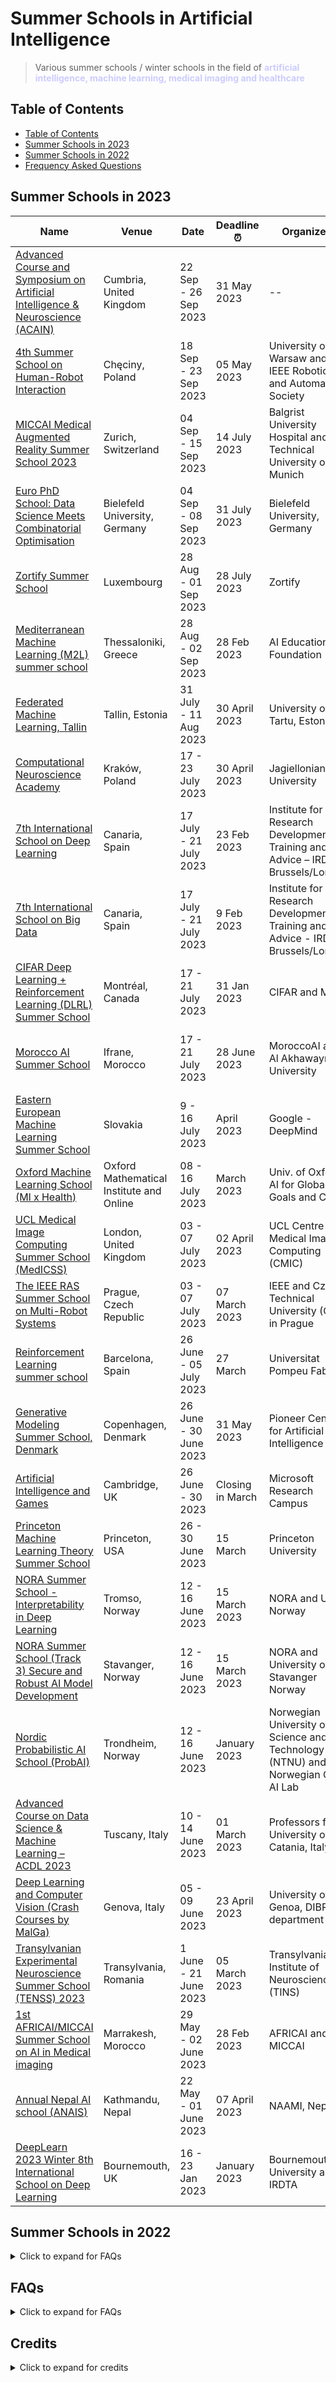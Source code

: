 # Summer Schools in Artificial Intelligence 
> Various summer schools / winter schools in the field of <span style="color: #CCCCFF;font-weight:bold">artificial intelligence, machine learning, medical imaging and healthcare</span>

## Table of Contents

  - [Table of Contents](#table-of-contents)
  - [Summer Schools in 2023](#Summer-Schools-in-2023)
  - [Summer Schools in 2022](#Summer-Schools-in-2022)
  - [Frequency Asked Questions](#faqs)
​
## Summer Schools in 2023

Name | Venue | Date | Deadline :alarm_clock: | Organizers | Fee :euro: | Scholarship :droplet:
------|--|---|---|--|-|-|
[Advanced Course and Symposium on Artificial Intelligence  & Neuroscience (ACAIN)](https://acain2023.icas.cc/)|Cumbria, United Kingdom |22 Sep - 26 Sep 2023 | 31 May 2023| --| 580 GBP |N/A
[4th Summer School on Human-Robot Interaction](https://hill.psych.uw.edu.pl/hri-summer-school/)|Chęciny, Poland |18 Sep - 23 Sep 2023 | 05 May 2023| University of Warsaw and IEEE Robotics and Automation Society| 660 Euros |Fee waiver scholarships for IEEE RAS members
[MICCAI Medical Augmented Reality Summer School 2023](https://www.medicalaugmentedreality.org/mar2023.html)|Zurich, Switzerland |04 Sep - 15 Sep 2023 | 14 July 2023| Balgrist University Hospital and Technical University of Munich| 300 - 600 CHF |Available for students
[Euro PhD School: Data Science Meets Combinatorial Optimisation](https://decision-analytics.github.io/PhD-School-DSO-2023/)|Bielefeld University, Germany |04 Sep - 08 Sep 2023 | 31 July 2023| Bielefeld University, Germany| 160 - 300 Euros |Available for students
[Zortify Summer School](https://zortify.com/summer-school/)|Luxembourg |28 Aug - 01 Sep 2023 | 28 July 2023| Zortify| 330 Euros for students, 880 Euros for Industry professionals |Few available
[Mediterranean Machine Learning (M2L) summer school](https://www.m2lschool.org/home)|Thessaloniki, Greece |28 Aug - 02 Sep 2023 | 28 Feb 2023| AI Education Foundation| 100 - 250 Euros |Free for students
[Federated Machine Learning, Tallin](https://ut.ee/en/content/megadata-federated-machine-learning)|Tallin, Estonia |31 July - 11 Aug 2023 | 30 April 2023| University of Tartu, Estonia| 650 Euros |few available
[Computational Neuroscience Academy](https://cna2023.ift.uj.edu.pl/)|Kraków, Poland|17 - 23 July 2023 | 30 April 2023| Jagiellonian University| 250 Euro |20 full scholarships
[7th International School on Deep Learning](https://irdta.eu/deeplearn/2023su/)|Canaria, Spain |17 July - 21 July 2023 | 23 Feb 2023| Institute for Research Development, Training and Advice – IRDTA, Brussels/London| 340 - 580 Euros |N/A
[7th International School on Big Data](https://bigdat.irdta.eu/2023su/)|Canaria, Spain |17 July - 21 July 2023 | 9 Feb 2023| Institute for Research Development, Training and Advice - IRDTA, Brussels/London| 340 - 580 Euros |N/A
[CIFAR Deep Learning + Reinforcement Learning (DLRL) Summer School](https://dlrl.ca/)|Montréal, Canada |17 - 21 July 2023 | 31 Jan 2023|CIFAR and MILA| 600 USD |N/A
[Morocco AI Summer School](https://summerschool.morocco.ai/)|Ifrane, Morocco |17 - 21 July 2023 | 28 June 2023|MoroccoAI and Al Akhawayn University| 500 MAD for students, 1000 MAD for faculty |Free meals and accommodations. Note: It is for participants from Morocco only
[Eastern European Machine Learning Summer School](https://www.eeml.eu/home)|Slovakia |9 - 16 July 2023 | April 2023| Google - DeepMind| to be updated |to be updated
[Oxford Machine Learning School (Ml x Health)](https://www.oxfordml.school/)|Oxford Mathematical Institute and Online|08 - 16 July 2023 |March 2023|Univ. of Oxford, AI for Global Goals and CIFAR|450 - 750 GBP|50% for low-middle income countries
[UCL Medical Image Computing Summer School (MedICSS)](https://www.ucl.ac.uk/medical-image-computing/ucl-medical-image-computing-summer-school-medicss)|London, United Kingdom |03 - 07 July 2023 | 02 April 2023|UCL Centre for Medical Image Computing (CMIC)| 200 - 250 GBP |Fee waiver for lower-income countries
[The IEEE RAS Summer School on Multi-Robot Systems](http://mrs.felk.cvut.cz/summer-school-2023/)|Prague, Czech Republic |03 - 07 July 2023| 07 March 2023| IEEE and Czech Technical University (CTU) in Prague| 532 - 713 Euros|Not available
[Reinforcement Learning summer school](http://rlsummerschool.com/)|Barcelona, Spain|26 June - 05 July 2023 |27 March |Universitat Pompeu Fabra |200 - 600 Euro|Reduced fee for students
[Generative Modeling Summer School, Denmark](https://gemss.ai/#)|Copenhagen, Denmark |26 June - 30 June 2023 | 31 May 2023| Pioneer Centre for Artificial Intelligence | 250 - 1375 Euro | Fee waiver available
[Artificial Intelligence and Games](https://school.gameaibook.org/)|Cambridge, UK|26 June - 30 2023 |Closing in March |Microsoft Research Campus |400 - 750 GBP|Reduced fee for students
[Princeton Machine Learning Theory Summer School](https://mlschool.princeton.edu/)|Princeton, USA|26 - 30 June 2023 |15 March |Princeton University|Free|Free for PhD students
[NORA Summer School - Interpretability in Deep Learning](https://www.nora.ai/research-school/courses/schools/summer-school-2023.html)|Tromso, Norway |12 - 16 June 2023 | 15 March 2023| NORA and UiT Norway| N/A Euros |Partial support available
[NORA Summer School (Track 3) Secure and Robust AI Model Development](https://www.nora.ai/research-school/courses/schools/summer-school-2023.html)|Stavanger, Norway |12 - 16 June 2023 | 15 March 2023| NORA and University of Stavanger Norway| N/A Euros |Partial support available
[Nordic Probabilistic AI School (ProbAI)](https://probabilistic.ai/)|Trondheim, Norway|12 - 16 June 2023 |January 2023|Norwegian University of Science and Technology (NTNU) and Norwegian Open AI Lab|250 - 1000 Euros|Few available
[Advanced Course on Data Science & Machine Learning – ACDL 2023](https://acdl2023.icas.cc/)|Tuscany, Italy |10 - 14 June 2023 | 01 March 2023| Professors from University of Catania, Italy| 580 Euros |N/A
[Deep Learning and Computer Vision (Crash Courses by MalGa)](https://malga.unige.it/education/schools/dlcv)|Genova, Italy |05 - 09 June 2023 | 23 April 2023| University of Genoa, DIBRIS department| 50 - 300 Euros |Free for UniGE students
[Transylvanian Experimental Neuroscience Summer School (TENSS) 2023 ](https://tenss.ro/index.php)|Transylvania, Romania |1 June - 21 June 2023 | 05 March 2023| Transylvanian Institute of Neuroscience (TINS)| 2500 Euros |Available
[1st AFRICAI/MICCAI Summer School on AI in Medical imaging](https://africai.org/summer-school/)|Marrakesh, Morocco |29 May - 02 June 2023 | 28 Feb 2023| AFRICAI and MICCAI| 100 - 250 Euros |Travel grants available
[Annual Nepal AI school (ANAIS)](https://nepalschool.naamii.com.np/)|Kathmandu, Nepal |22 May - 01 June 2023 | 07 April 2023| NAAMI, Nepal| 200 - 300 USD |N/A
[DeepLearn 2023 Winter 8th International School on Deep Learning](https://irdta.eu/deeplearn/2023wi/)|Bournemouth, UK|16 - 23 Jan 2023 |January 2023|Bournemouth University and IRDTA|300 - 500 Euro|Not available

## Summer Schools in 2022
<details>
      <summary>Click to expand for FAQs</summary>

Name | Venue | Date | Deadline :alarm_clock: | Organizers | Fee :euro: | Scholarship :droplet:
------|--|---|---|--|-|-|
[IEEE Summer School on Deep Learning and Computational Intelligence: Theory and Applications](http://events.iiti.ac.in/ieee-cis-summer-school-2022/)|Online and Hybrid|12 - 16 Dec 2022 |11 Dec |IIT Indore|50 USD|Not available
[Asian Machine Learning Summer School (OAMLS)](https://www.acml-conf.org/2022/cfoamls.html)|Online|08 - 16 Dec 2022 |03 Oct 2022|Researchers from DeepMind and others|20 - 50 USD|Not available
[Machine Learning Operations Summer School (MLOPSS)](https://mlopsss.cc/)|Kongens Lyngby, Denmark|17 - 22 Oct 2022 |04 Sep 2022|Technical University Denmark DTU|1000 DKK|Not available
[Law, Ethics & Policy of Artificial Intelligence](https://www.law.kuleuven.be/ai-summer-school)|Leuven, Berlin|12 - 21 Sep 2022 |15 May 2022|KU Leuven|675 Euro to 875 Euro|Few available
[NGSchool 2022: Machine Learning in Computational Biology](https://ngschool.eu/ngschool2022/)|Jabłonna, Poland|15 - 23 Sep 2022 |Not announed yet|Researchers from Oxford and Warsaw with others|Not announced yet|Few available 
[Logic for the AI Spring](https://lais.lakecomoschool.org/)|Como, Italy|12 - 16 Sep 2022 |15 June 2022|Lake Como School of Advanced Studies|250 Euros|N/A
[Mediterranean Machine Learning (M2L)](https://www.m2lschool.org/)|Milan, Italy|12 - 16 Sep 2022 |02 April 2022|AI Education Foundation and DeepMind Researchers|Free for PhD/Master students. 100 Euros for others|Few available
[Summer School on Imaging with Medical Applications - MICCAI Endorsed](https://ssima.eu/)|Oradea, Romania|05 - 09 Sep 2022 |15 August 2022|ICI Bucharest, University Politehnica of Bucharest and others|150 to 600 Euro|Few available
[Becoming an Olympian in Sports Analytics (Machine Learning to sports)](https://www.uantwerpen.be/en/summer-winter-schools/bosa/)|Antwerp, Belgium |05 - 09 Sep 2022 |15 June 2022|Antwerp Summer and Winter University|250 Euros|Available for students
[2nd Inria-DFKI European Summer School on AI (IDESSAI 2022) ](https://idessai.eu/)|Saarbrücken, Germany,|29 Aug - 02 Sep 2022 |09 May 2022|DFKI Germany and Inria France|360 Euros|Few available
[Deep Learning Indaba](https://deeplearningindaba.com/blog/2022/03/the-deep-learning-indaba-2022-in-tunis-applications-open/)|Tunis, Tunisia|21 - 26 Aug 2022 |08 April 2022|Deep Learning Indaba|N/A|Available
[Oxford Machine Learning School - ML x Health](https://www.oxfordml.school/)|Oxford (and Virutal) |07 - 10 Aug 2022 |15 April 2022|AI for Global Goals, CIFAR, and Oxford Deep Medicine|Not announced yet|Few available
[Oxford Machine Learning School - ML x Finance](https://www.oxfordml.school/)|Oxford (and Virutal) |11 - 14 Aug 2022 |15 April 2022|AI for Global Goals, CIFAR, and Oxford Deep Medicine|Not announced yet|Few available
[Summer School of Machine Learnig at Skoltech](https://smiles.skoltech.ru/school)|Moscow, Russia (Fully Online)|15 - 22 Aug 2022 | 01 Aug 2022| Professors from Skoltech|Free|Free
[Climate Change AI Summer School](https://www.climatechange.ai/events/summer_school2022)|Virtual|15 - 26 Aug 2022 | 17 Dec 2021|Professors from UC Berkeley, Stanford|Free|Free
[Neuromatch Academy Deep Learning course](https://academy.neuromatch.io//)|Virtual|11 - 29 July 2022 | 18 March 2022| Neuromatch Academy |20 USD - 400 USD|Available (Unique waiver)
[UCL Medical Image Computing Summer School (MedICSS)](https://medicss.cs.ucl.ac.uk/)|UCL London (and Virtual)|11 - 15 July 2022 | 18 March 2022| UCL |50 - 70 GBP|N/A
[Reinforcement Learning Summer School](http://rlsummerschool.com/)|Amsterdam, The Netherlands|11 - 15 July 2022 | Not available| University of Amsterdam |500 - 600 Euros|N/A
[Cambridge Machine Learning School](http://www.ellis.eng.cam.ac.uk/summerschool/)|Cambridge, United Kingdom|11 - 15 July 2022 | 22 May 2022| Computer Laboratory, University of Cambridge |Free |N/A
[London Geometry and Machine Learning Summer School 2022 (LOGML)](https://www.logml.ai/)|London (and Virtual)|11 - 15 July 2022 | Not announced yet| Researchers from Imperial College and others |Not annonced yet |N/A
[Eastern European Machine Learning Summer School](https://www.eeml.eu/home)|Vilnius Lithuania (and virtual) |6 - 14 July 2022 | 16 April 2022| Google - DeepMind| Free |Not available. No fee
[Data Science and AI in Health](https://www.rug.nl/research/gradschool-medical-sciences/summer-schools/data-science-and-ai/)|Groningen, The Netherlands (Virtual)|04 - 08 July 2022 | 22 April 2022| University of Groningen|Not announced yet|Few available
[Lisbon Machine Learning Summer School](http://lxmls.it.pt/2021/)|Lisbon (Portugal)|07 - 15 July 2022| 15 May 2022|Lisbon| 50 Euro | Free for students
[Vision Understanding & Machine Intelligence Summer School (VISUM)](https://visum.inesctec.pt/)|Porto (Portugal)|10 - 16 July 2022|31 March 2022| INESC TEC research association | 700 Euros | Few available
[International Computer Vision Summer School (ICVSS)](https://iplab.dmi.unict.it/icvss2022/)|Sicily (Italy) |10 - 16 July 2022|19 April 2022| Image Processing Lab, University of Catalina | 525 Euro to 960 Euro | Few available
[AI-DLDA 2022: International Summer School on Artificial Intelligence](https://www.aidlda.it/)|Udine, Italy|04 - 08 July 2022 | 31 May 2022| University di Udine and others |100 Euros for students|Few available 
[Data Science Summer School](https://dshl.unileoben.ac.at/summerschool2022)|Leoben, Austria |04 - 08 July 2022|14 May 2022| Montan University, Leoben | 100 Euro | Few available
[Machine Learning Summer School MLSS](https://mlss.mlinpl.org/)|Krakow, Poland|27 June - 02 July 2022 |Check website|Misc|Not announced yet|Few available
[Machine Learning Crash Course (MLCC 2022)](https://malga.unige.it/education/schools/mlcc2022)|Genoa, Italy |27 June - 1 July 2022 |15 April 2022| Machine Learning Geona Center, University of Genoa | 50 Euro - 100 Euro | Available for Unige students
[Deep learning: a hands-on course](https://malga.unige.it/education/schools/dl2022)|Genoa, Italy |12 - 20 July 2022 |30 April 2022| Machine Learning Geona Center, University of Genoa | 50 Euro - 100 Euro | Available for Unige students
[Computer Vision Crash Course (CVCC 2022)](https://malga.unige.it/education/schools/cvcc2022)|Genoa, Italy |12 - 20 July 2022 |30 April 2022| Machine Learning Geona Center, University of Genoa | 50 Euro - 100 Euro | Available for Unige students
[Leibniz AI Lab Summer School - AI For Bio-Medicine (AI4BM)](https://knure.l3s.de/summer-school-en/)|Hannover, Germany|July 2022|15 March 2022| Kharkiv National University of Radio Electronics | NA | Available only for students of Leibniz University Hannover
[IEEE EMBS Summer School on Medical Imaging](https://conferences.imt-atlantique.fr/ieeess/index.php?pid=1)|Britanny, France|19 - 25 June 2022|30 April 2022| IMT Atlantique, IEEE EMBS and others| 900 Euros | Few Available
[Nordic Probabilistic AI School (ProbAI)](https://probabilistic.ai/)|Helsinki, Finland|13 - 17 June 2022|27 March 2022|  University of Helsinki and Finnish Center for Artificial Intelligence (FCAI)| 250 Euros for Student, 500 Euros for Academia | Available
[CIS Edge AI Summer School ](https://www.epfl.ch/research/domains/cis/center-for-intelligent-systems-cis/events/cis-edge-ai-summer-school/)|EPFL, Lausanne, Switzerland|13 - 15 June 2022|Open| Center for Intelligent Systems, EPFL| Free | N/A
[Duke Machine Learning Summer School ](https://aihealth.duke.edu/mlss2022/)|North Carolina (and virtual)|06 - 10 June 2022|Open| Duke University| 140 USD for students, 400 USD for non-students | Few available
[AI 4 Health Winter School](https://ai4healthschool.org/)|Paris, France (Online)|10 - 14 Jan 2022 | Closed| French Health Data Hub and PRAIRIE (Paris)|50 - 150 Euros|Few available 
</details>

## FAQs
<details>
      <summary>Click to expand for FAQs</summary>

> How can I contribute to the list?
- You may create a pull request
> What contents can I add?
- You may add summer school that you are organiaing/co-organizing or add any other related summer school that you wish to share with the community. 
> Do you provide funding/scholarships for the students?
- We are only providing a list of summer schools. The respective webpages may be visited to know more about any scholarship opportunities they may have. 

</details>

## Credits
<details>
      <summary>Click to expand for credits</summary>

> What inspired this list?
- The repo takes an inspiration from the awesome-mlss repo. 
> Does the list include the same summer schools as available on awesome-mlss repo?
- No. However, some of the enteries in the lists may overlap. The purpose is to share the opportunities with the community and aspiring AI researchers/engineers, data scientists.  

</details>
